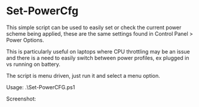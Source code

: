 # Set-PowerCfg
This simple script can be used to easily set or check the current power scheme being 
applied, these are the same settings found in Control Panel > Power Options.

This is particularly useful on laptops where CPU throttling may be an issue and there 
is a need to easily switch between power profiles, ex plugged in vs running on 
battery.

The script is menu driven, just run it and select a menu option.

Usage:
.\Set-PowerCFG.ps1

Screenshot:
